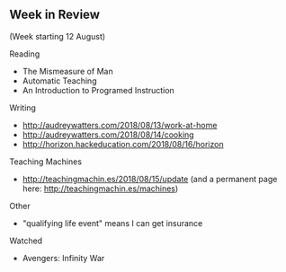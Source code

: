 ## Week in Review

(Week starting 12 August)

Reading
* The Mismeasure of Man
* Automatic Teaching
* An Introduction to Programed Instruction

Writing
* http://audreywatters.com/2018/08/13/work-at-home
* http://audreywatters.com/2018/08/14/cooking
* http://horizon.hackeducation.com/2018/08/16/horizon

Teaching Machines
* http://teachingmachin.es/2018/08/15/update (and a permanent page here: http://teachingmachin.es/machines)

Other
* "qualifying life event" means I can get insurance

Watched
* Avengers: Infinity War
